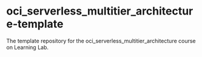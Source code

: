 # oci_serverless_multitier_architecture-template
The template repository for the oci_serverless_multitier_architecture course on Learning Lab.
